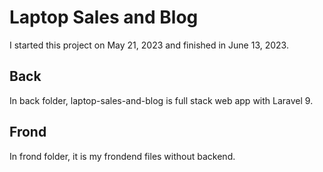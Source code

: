 
# Laptop Sales and Blog

I started this project on May 21, 2023 and finished in June 13, 2023.

## Back

In back folder, laptop-sales-and-blog is full stack web app with Laravel 9.

## Frond 

In frond folder, it is my frondend files without backend.




